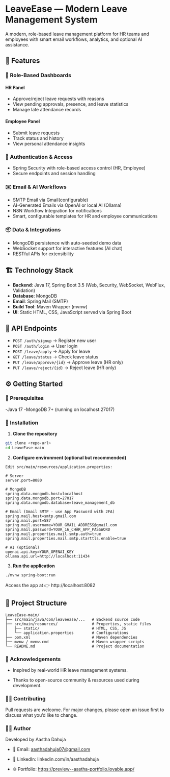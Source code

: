 # LeaveEase — Modern Leave Management System

A modern, role-based leave management platform for HR teams and employees with smart email workflows, analytics, and optional AI assistance.

## 🚀 Features

### 👤 Role-Based Dashboards

#### HR Panel
- Approve/reject leave requests with reasons
- View pending approvals, presence, and leave statistics
- Manage late attendance records

#### Employee Panel
- Submit leave requests
- Track status and history
- View personal attendance insights

### 🔐 Authentication & Access
- Spring Security with role-based access control (HR, Employee)
- Secure endpoints and session handling
  
### ✉️ Email & AI Workflows
- SMTP Email via Gmail(configurable)
- AI-Generated Emails via OpenAI or local AI (Ollama)
- N8N Workflow Integration for notifications
- Smart, configurable templates for HR and employee communications

### 📦 Data & Integrations
- MongoDB persistence with auto-seeded demo data
- WebSocket support for interactive features (AI chat)
- RESTful APIs for extensibility

## 🏗️ Technology Stack

- **Backend**: Java 17, Spring Boot 3.5 (Web, Security, WebSocket, WebFlux, Validation)
- **Database**: MongoDB
- **Email**: Spring Mail (SMTP)
- **Build Tool**: Maven Wrapper (mvnw)
- **UI**: Static HTML, CSS, JavaScript served via Spring Boot
  
## 📡 API Endpoints  
- `POST /auth/signup` → Register new user  
- `POST /auth/login` → User login  
- `POST /leave/apply` → Apply for leave  
- `GET /leave/status` → Check leave status  
- `PUT /leave/approve/{id}` → Approve leave (HR only)  
- `PUT /leave/reject/{id}` → Reject leave (HR only)  
## ⚙️ Getting Started

### 🔹 Prerequisites

-Java 17
-MongoDB 7+ 
(running on localhost:27017)

### 🔹 Installation

1. **Clone the repository**
```bash
git clone <repo-url>
cd LeaveEase-main
```

2. **Configure environment (optional but recommended)**
```
Edit src/main/resources/application.properties:

# Server
server.port=8080

# MongoDB
spring.data.mongodb.host=localhost
spring.data.mongodb.port=27017
spring.data.mongodb.database=leave_management_db

# Email (Gmail SMTP - use App Password with 2FA)
spring.mail.host=smtp.gmail.com
spring.mail.port=587
spring.mail.username=YOUR_GMAIL_ADDRESS@gmail.com
spring.mail.password=YOUR_16_CHAR_APP_PASSWORD
spring.mail.properties.mail.smtp.auth=true
spring.mail.properties.mail.smtp.starttls.enable=true

# AI (optional)
openai.api.key=YOUR_OPENAI_KEY
ollama.api.url=http://localhost:11434

```
3. **Run the application**
```bash
./mvnw spring-boot:run

```
Access the app at 👉 http://localhost:8082

## 📂 Project Structure
```
LeaveEase-main/
├── src/main/java/com/leaveease/...   # Backend source code
├── src/main/resources/               # Properties, static files
│   ├── static/                       # HTML, CSS, JS
│   └── application.properties        # Configurations
├── pom.xml                           # Maven dependencies
├── mvnw / mvnw.cmd                   # Maven wrapper scripts
└── README.md                         # Project documentation
```

### 🙌 Acknowledgements

- Inspired by real-world HR leave management systems.

- Thanks to open-source community & resources used during development.
  
### 🧑‍💻 Contributing

Pull requests are welcome. For major changes, please open an issue first to discuss what you’d like to change.

### 👩‍💻 Author
Developed by Aastha Dahuja

- 📧 Email: aasthadahuja07@gmail.com

- 💼 LinkedIn: linkedin.com/in/aasthadahuja

- 🌐 Portfolio: https://preview--aastha-portfolio.lovable.app/
